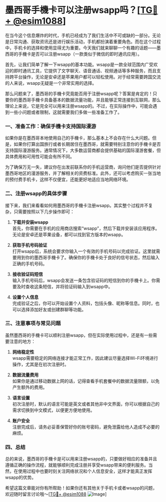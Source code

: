 # 墨西哥手機卡可以注册wsapp吗？[[TG💪+ @esim1088](https://t.me/s/esim1088)]

在当今这个信息爆炸的时代，手机已经成为了我们生活中不可或缺的一部分。无论是日常沟通、获取资讯还是进行娱乐活动，手机都扮演着重要角色。而在这个过程中，手机卡的选择和使用显得尤为重要。今天我们就来聊聊一个有趣的话题——墨西哥的手機卡是否可以注册wsapp（一款类似于微信的即时通讯应用）。

首先，让我们简单了解一下wsapp的基本功能。wsapp是一款全球范围内广受欢迎的即时通讯工具，它提供了文字聊天、语音通话、视频通话等多种服务，而且支持跨平台操作，无论是安卓还是苹果用户都可以轻松使用。对于经常需要跨国交流的人来说，wsapp无疑是一个非常实用的选择。

那么问题来了，墨西哥的手機卡究竟能否用于注册wsapp呢？答案是肯定的！只要你的墨西哥手機卡具备基本的数据流量功能，并且能够正常连接到互联网，那么理论上来说，它是完全可以用来注册wsapp的。不过，在实际操作中，可能会遇到一些小问题或者限制，这就需要我们多做一些准备工作了。

### 一、准备工作：确保手機卡支持国际漫游

如果你是在墨西哥本地使用自己的手機卡，那么基本上不会存在什么大问题。但是，如果你打算出国旅行或者长期居住在墨西哥，就需要特别注意你的手機卡是否支持国际漫游服务。通常情况下，大多数运营商都会提供基础的国际漫游套餐，但具体费用和可用性可能会有所不同。

为了确保万无一失，建议你在出发前联系你的手机运营商，询问他们是否提供针对墨西哥地区的漫游服务，并了解相关的资费标准。此外，还可以考虑购买一张当地的预付费手机卡，这样不仅便宜，还能更好地适应当地网络环境。

### 二、注册wsapp的具体步骤

接下来，我们来看看如何用墨西哥的手機卡注册wsapp。其实整个过程并不复杂，只需要按照以下几步操作即可：

1. **下载并安装wsapp**  
   首先，你需要在手机的应用商店搜索“wsapp”，然后下载并安装该应用程序。无论是安卓还是苹果设备，都可以找到官方版本的wsapp。

2. **获取手机号码验证**  
   打开wsapp后，系统会要求你输入一个有效的手机号码以完成验证。这里就需要用到你的墨西哥手機卡了。确保你的手機卡处于良好的信号状态，然后输入正确的手机号码。

3. **接收验证码短信**  
   输入手机号码后，wsapp会发送一条包含验证码的短信到你的手機卡上。你需要及时查收这条短信，并将验证码输入到wsapp中。

4. **设置个人信息**  
   完成验证之后，你可以开始设置个人资料，包括头像、昵称等信息。同时，也可以选择添加好友或创建群聊等功能。

### 三、注意事项与常见问题

虽然墨西哥的手機卡可以顺利注册wsapp，但在实际使用过程中，还是有一些需要注意的地方：

1. **网络稳定性**  
   wsapp需要稳定的网络连接才能正常工作，因此建议尽量选择Wi-Fi环境进行操作，尤其是在初次注册时。

2. **数据流量费用**  
   如果你是通过移动数据上网的话，记得查看手机套餐中的数据流量限额，以免产生额外的费用。

3. **语言设置**  
   初次注册时，默认的语言可能是英文或者其他非中文界面，你可以根据自己的需求切换到中文模式，以便更方便地使用。

4. **账户安全**  
   注册完成后，请务必妥善保管好你的账号密码，避免泄露给他人造成不必要的麻烦。

### 四、总结

总的来说，墨西哥的手機卡是可以用来注册wsapp的，只要做好相应的准备并且遵循正确的操作流程，就能够顺利完成注册并享受wsapp带来的便利服务。当然，在使用过程中也要时刻关注网络状况和个人信息安全，这样才能真正发挥wsapp的优势。

希望这篇文章能对你有所帮助！如果你还有其他关于手机卡或者wsapp的问题，欢迎随时留言讨论哦～[[TG💪+ @esim1088](https://t.me/s/esim1088) ![Image](https://i.postimg.cc/4NQfJmqS/Snipaste-2025-05-13-00-14-12.png)]